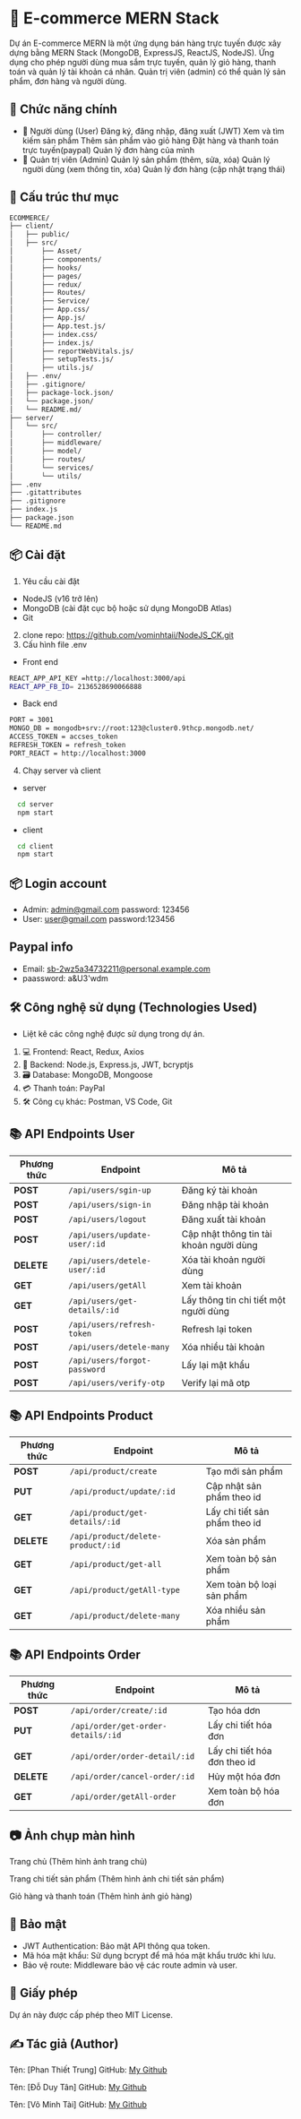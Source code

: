 # 🛒 E-commerce MERN Stack  

Dự án E-commerce MERN là một ứng dụng bán hàng trực tuyến được xây dựng bằng MERN Stack (MongoDB, ExpressJS, ReactJS, NodeJS). Ứng dụng cho phép người dùng mua sắm trực tuyến, quản lý giỏ hàng, thanh toán và quản lý tài khoản cá nhân. Quản trị viên (admin) có thể quản lý sản phẩm, đơn hàng và người dùng.

## 🚀 Chức năng chính
- 🛒 Người dùng (User)
Đăng ký, đăng nhập, đăng xuất (JWT)
Xem và tìm kiếm sản phẩm
Thêm sản phẩm vào giỏ hàng
Đặt hàng và thanh toán trực tuyến(paypal)
Quản lý đơn hàng của mình
- 🔐 Quản trị viên (Admin)
Quản lý sản phẩm (thêm, sửa, xóa)
Quản lý người dùng (xem thông tin, xóa)
Quản lý đơn hàng (cập nhật trạng thái) 


## 📁 Cấu trúc thư mục
```bash
ECOMMERCE/
├── client/
│   ├── public/         
│   ├── src/
│       ├── Asset/
│       ├── components/
│       ├── hooks/
│       ├── pages/
│       ├── redux/
│       ├── Routes/
│       ├── Service/
│       ├── App.css/
│       ├── App.js/
│       ├── App.test.js/
│       ├── index.css/
│       ├── index.js/
│       ├── reportWebVitals.js/
│       ├── setupTests.js/
│       ├── utils.js/
│   ├── .env/         
│   ├── .gitignore/         
│   ├── package-lock.json/     
│   └── package.json/    
│   └── README.md/    
├── server/
│   └── src/
│       ├── controller/ 
│       ├── middleware/     
│       ├── model/      
│       ├── routes/   
│       └── services/     
│       └── utils/     
├── .env                
├── .gitattributes        
├── .gitignore          
├── index.js          
├── package.json        
└── README.md
```

## 📦 Cài đặt
1. Yêu cầu cài đặt
  - NodeJS (v16 trở lên)
  -  MongoDB (cài đặt cục bộ hoặc sử dụng MongoDB Atlas)
  - Git
2. clone repo: https://github.com/vominhtaii/NodeJS_CK.git
3. Cấu hình file .env
- Front end
```bash
REACT_APP_API_KEY =http://localhost:3000/api
REACT_APP_FB_ID= 2136528690066888
```
- Back end
```bash
PORT = 3001
MONGO_DB = mongodb+srv://root:123@cluster0.9thcp.mongodb.net/
ACCESS_TOKEN = accses_token
REFRESH_TOKEN = refresh_token
PORT_REACT = http://localhost:3000
```
4. Chạy server và client
- server
```bash
  cd server
  npm start
```
- client
```bash
  cd client
  npm start
```

## 📦 Login account
- Admin: admin@gmail.com password: 123456
- User: user@gmail.com password:123456

## Paypal info 
- Email: sb-2wz5a34732211@personal.example.com
- paassword: a&U3'wdm

## 🛠️ Công nghệ sử dụng (Technologies Used)
- Liệt kê các công nghệ được sử dụng trong dự án.

1. 💻 Frontend: React, Redux, Axios
2. 📡 Backend: Node.js, Express.js, JWT, bcryptjs
3. 🗃️ Database: MongoDB, Mongoose
4. 💳 Thanh toán: PayPal
5. 🛠️ Công cụ khác: Postman, VS Code, Git

## 📚 API Endpoints User
| Phương thức | Endpoint             | Mô tả                         |
|------------|----------------------|---------------------------------|
| **POST**   | `/api/users/sgin-up`  | Đăng ký tài khoản               |
| **POST**   | `/api/users/sign-in`  | Đăng nhập tài khoản               |
| **POST**   | `/api/users/logout`  | Đăng xuất tài khoản               |
| **POST**   | `/api/users/update-user/:id`  | Cập nhật thông tin tài khoản người dùng              |
| **DELETE**   | `/api/users/detele-user/:id`  | Xóa tài khoản người dùng               |
| **GET**   | `/api/users/getAll`  | Xem tài khoản               |
| **GET**   | `/api/users/get-details/:id`  | Lấy thông tin chi tiết một người dùng               |
| **POST**   | `/api/users/refresh-token`  | Refresh lại token               |
| **POST**   | `/api/users/detele-many`  | Xóa nhiều tài khoản               |
| **POST**   | `/api/users/forgot-password`  | Lấy lại mật khẩu               |
| **POST**   | `/api/users/verify-otp`  | Verify lại mã otp              |

## 📚 API Endpoints Product
| Phương thức | Endpoint             | Mô tả                         |
|------------|----------------------|---------------------------------|
| **POST**   | `/api/product/create`  | Tạo mới sản phẩm               |
| **PUT**   | `/api/product/update/:id`  | Cập nhật sản phẩm theo id              |
| **GET**   | `/api/product/get-details/:id`  | Lấy chi tiết sản phẩm theo id               |
| **DELETE**   | `/api/product/delete-product/:id`  | Xóa  sản phẩm              |
| **GET**   | `/api/product/get-all`  | Xem toàn bộ sản phẩm              |
| **GET**   | `/api/product/getAll-type`  | Xem toàn bộ loại sản phẩm                |
| **GET**   | `/api/product/delete-many`  | Xóa nhiều sản phẩm                |

## 📚 API Endpoints Order
| Phương thức | Endpoint             | Mô tả                         |
|------------|----------------------|---------------------------------|
| **POST**   | `/api/order/create/:id`  | Tạo hóa dơn              |
| **PUT**   | `/api/order/get-order-details/:id`  | Lấy chi tiết hóa đơn             |
| **GET**   | `/api/order/order-detail/:id`  | Lấy chi tiết hóa đơn theo id              |
| **DELETE**   | `/api/order/cancel-order/:id`  | Hủy một hóa đơn             |
| **GET**   | `/api/order/getAll-order`  | Xem toàn bộ hóa đơn             |

## 📷 Ảnh chụp màn hình
Trang chủ
(Thêm hình ảnh trang chủ)

Trang chi tiết sản phẩm
(Thêm hình ảnh chi tiết sản phẩm)

Giỏ hàng và thanh toán
(Thêm hình ảnh giỏ hàng)


## 🔑 Bảo mật
- JWT Authentication: Bảo mật API thông qua token.
- Mã hóa mật khẩu: Sử dụng bcrypt để mã hóa mật khẩu trước khi lưu.
- Bảo vệ route: Middleware bảo vệ các route admin và user.

## 📜 Giấy phép
Dự án này được cấp phép theo MIT License.

## ✍️ Tác giả (Author)
Tên: [Phan Thiết Trung]
GitHub: [My Github](https://github.com/trungka982004)

Tên: [Đỗ Duy Tân]
GitHub: [My Github](https://github.com/tan06022004)

Tên: [Võ Minh Tài]
GitHub: [My Github](https://github.com/trungka982004)
